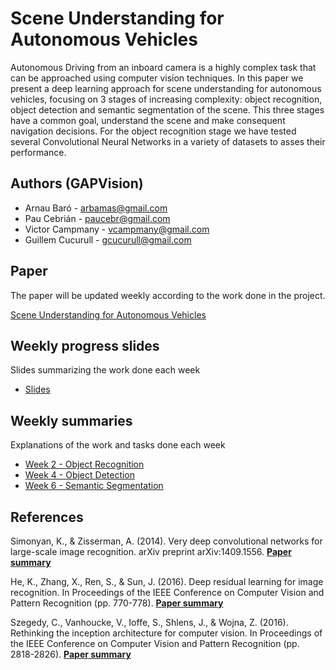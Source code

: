 # Scene Understanding for Autonomous Vehicles
Autonomous Driving from an inboard camera is a highly complex task that can be approached using computer vision techniques. In this paper we present a deep learning approach for scene understanding for autonomous vehicles, focusing on 3 stages of increasing complexity: object recognition, object detection and semantic segmentation of the scene. This three stages have a common goal, understand the scene and make consequent navigation decisions. For the object recognition stage we have tested several Convolutional Neural Networks in a variety of datasets to asses their performance.

## Authors (GAPVision)

* Arnau Baró - arbamas@gmail.com
* Pau Cebrián - paucebr@gmail.com
* Victor Campmany - vcampmany@gmail.com
* Guillem Cucurull - gcucurull@gmail.com

## Paper
The paper will be updated weekly according to the work done in the project.

[Scene Understanding for Autonomous Vehicles](https://www.overleaf.com/read/tkmjzgbxwzmt)

## Weekly progress slides
Slides summarizing the work done each week

* [Slides](https://docs.google.com/presentation/d/1V-ui0jbUjdvCARN4frC-gQrkKvEKChS92FLr5iQ614o/edit?usp=sharing)

## Weekly summaries
Explanations of the work and tasks done each week
* [Week 2 - Object Recognition](https://github.com/vcampmany/mcv-m5/blob/master/week_summaries/week2.md)
* [Week 4 - Object Detection](https://github.com/vcampmany/mcv-m5/blob/master/week_summaries/week4.md)
* [Week 6 - Semantic Segmentation](https://github.com/vcampmany/mcv-m5/blob/master/week_summaries/week5.md)

## References

Simonyan, K., & Zisserman, A. (2014). Very deep convolutional networks for large-scale image recognition. arXiv preprint arXiv:1409.1556. **[Paper summary](https://github.com/vcampmany/mcv-m5/blob/master/summaries/vgg.md)**

He, K., Zhang, X., Ren, S., & Sun, J. (2016). Deep residual learning for image recognition. In Proceedings of the IEEE Conference on Computer Vision and Pattern Recognition (pp. 770-778). **[Paper summary](https://github.com/vcampmany/mcv-m5/blob/master/summaries/resnet.md)**

Szegedy, C., Vanhoucke, V., Ioffe, S., Shlens, J., & Wojna, Z. (2016). Rethinking the inception architecture for computer vision. In Proceedings of the IEEE Conference on Computer Vision and Pattern Recognition (pp. 2818-2826). **[Paper summary](https://github.com/vcampmany/mcv-m5/blob/master/summaries/inceptionv3.md)**

